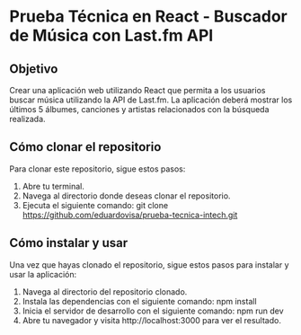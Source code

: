 # Prueba Técnica en React - Buscador de Música con Last.fm API

## Objetivo

Crear una aplicación web utilizando React que permita a los usuarios buscar música utilizando la API de Last.fm. La aplicación deberá mostrar los últimos 5 álbumes, canciones y artistas relacionados con la búsqueda realizada.

## Cómo clonar el repositorio

Para clonar este repositorio, sigue estos pasos:

1. Abre tu terminal.
2. Navega al directorio donde deseas clonar el repositorio.
3. Ejecuta el siguiente comando: git clone https://github.com/eduardovisa/prueba-tecnica-intech.git

## Cómo instalar y usar

Una vez que hayas clonado el repositorio, sigue estos pasos para instalar y usar la aplicación:

1. Navega al directorio del repositorio clonado.
2. Instala las dependencias con el siguiente comando: npm install
3. Inicia el servidor de desarrollo con el siguiente comando: npm run dev
4. Abre tu navegador y visita http://localhost:3000 para ver el resultado.
